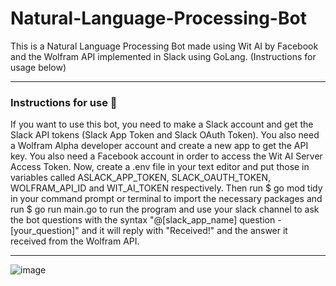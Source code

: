 # Natural-Language-Processing-Bot
This is a Natural Language Processing Bot made using Wit AI by Facebook and the Wolfram API implemented in Slack using GoLang. (Instructions for usage below)

---

### Instructions for use 📝

If you want to use this bot, you need to make a Slack account and get the Slack API tokens (Slack App Token and Slack OAuth Token). You also need a Wolfram Alpha developer account and create a new app to get the API key. You also need a Facebook account in order to access the Wit AI Server Access Token. Now, create a .env file in your text editor and put those in variables called ASLACK_APP_TOKEN, SLACK_OAUTH_TOKEN, WOLFRAM_API_ID and WIT_AI_TOKEN respectively. Then run $ go mod tidy in your command prompt or terminal to import the necessary packages and run $ go run main.go to run the program and use your slack channel to ask the bot questions with the syntax "@[slack_app_name] question - [your_question]" and it will reply with "Received!" and the answer it received from the Wolfram API.

---

![image](https://user-images.githubusercontent.com/63943490/208598141-aa1cbf61-c921-4e00-884d-75f2236c7e5e.png)
